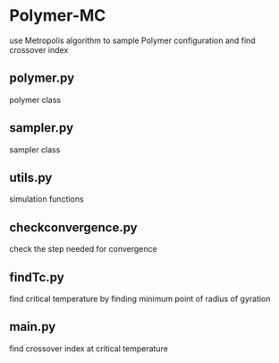 # Polymer-MC
use Metropolis algorithm to sample Polymer configuration and find crossover index

## polymer.py
polymer class
## sampler.py
sampler class
## utils.py
simulation functions
## checkconvergence.py
check the step needed for convergence
## findTc.py
find critical temperature by finding minimum point of radius of gyration
## main.py
find crossover index at critical temperature
